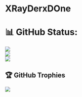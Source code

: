 # XRayDerxDOne
# 📊 GitHub Status:
![](https://github-readme-stats.vercel.app/api?username=XRayDerxDOne&theme=tokyonight&hide_border=false&include_all_commits=false&count_private=false)<br/>
![](https://github-readme-streak-stats.herokuapp.com/?user=XRayDerxDOne&theme=tokyonight&hide_border=false)<br/>
![](https://github-readme-stats.vercel.app/api/top-langs/?username=XRayDerxDOne&theme=tokyonight&hide_border=false&include_all_commits=false&count_private=false&layout=compact)

## 🏆 GitHub Trophies
![](https://github-profile-trophy.vercel.app/?username=XRayDerxDOne&theme=nord&no-frame=false&no-bg=true&margin-w=4)
